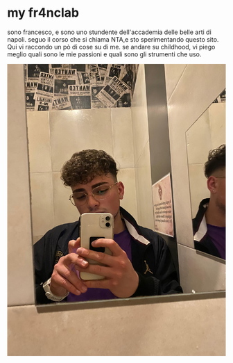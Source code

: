 # my fr4nclab

sono francesco, e sono uno stundente dell'accademia delle belle arti di napoli. seguo il corso che si chiama NTA,e sto sperimentando questo sito.
Qui vi raccondo un pò di cose su di me.
se andare su childhood, vi piego meglio quali sono le mie passioni e quali sono gli strumenti che uso.

![](francesco.jpg)